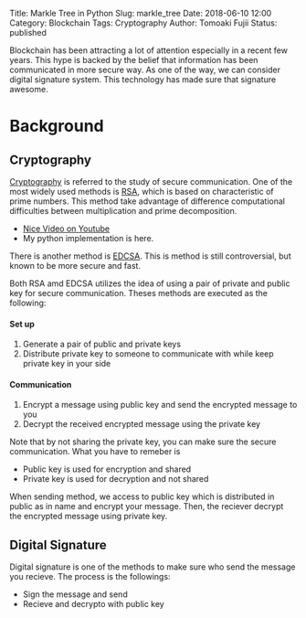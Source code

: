 Title: Markle Tree in Python
Slug: markle_tree
Date: 2018-06-10 12:00
Category: Blockchain
Tags: Cryptography
Author: Tomoaki Fujii
Status: published




Blockchain has been attracting a lot of attention especially in a recent few years. This hype is backed by the belief
that information has been communicated in more secure way. As one of the way, we can consider digital signature system.
This technology has made sure that signature awesome.

# Background
## Cryptography
[Cryptography](https://en.wikipedia.org/wiki/Cryptography) is referred to the study of secure communication. One of the
most widely used methods is [RSA](https://sites.math.washington.edu/~morrow/336_09/papers/Yevgeny.pdf),
which is based on characteristic of prime numbers. This method take advantage of difference computational difficulties
between multiplication and prime decomposition. 
* [Nice Video on Youtube](https://www.youtube.com/watch?v=vgTtHV04xRI)
* My python implementation is here.

There is another method is [EDCSA](https://blog.cloudflare.com/a-relatively-easy-to-understand-primer-on-elliptic-curve-cryptography/).
This is method is still controversial, but known to be more secure and fast.

Both RSA amd EDCSA utilizes the idea of using a pair of private and public key for secure communication. Theses methods
are executed as the following:

#### Set up
1. Generate a pair of public and private keys
2. Distribute private key to someone to communicate with while keep private key in your side

#### Communication
1. Encrypt a message using public key and send the encrypted message to you
2. Decrypt the received encrypted message using the private key

Note that by not sharing the private key, you can make sure the secure communication. What you have to remeber is
* Public key is used for encryption and shared 
* Private key is used for decryption and not shared


When sending method, we access to public key which is distributed in public
as in name and encrypt your message. Then, the reciever decrypt the encrypted message using private key. 

## Digital Signature
Digital signature is one of the methods to make sure who send the message you recieve. The process is the followings:
* Sign the message and send
* Recieve and decrypto with public key
